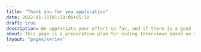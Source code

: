 ```yaml
---
title: "Thank you for you application"
date: 2022-01-11T01:20:06+05:30
draft: true
description: We appreciate your effort so far, and if there is a good fit to our needs, we will contact you.
about: This page is a preparation plan for coding Interviews based on my experience at interviewing at following companies
layout: "pages/series"
---
```


